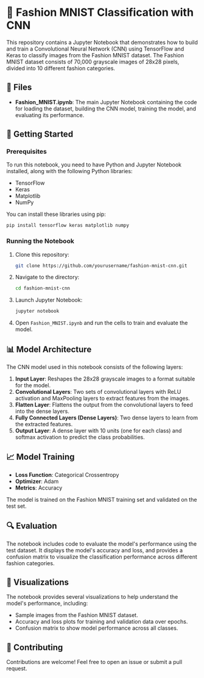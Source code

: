 # 🧥 Fashion MNIST Classification with CNN

This repository contains a Jupyter Notebook that demonstrates how to build and train a Convolutional Neural Network (CNN) using TensorFlow and Keras to classify images from the Fashion MNIST dataset. The Fashion MNIST dataset consists of 70,000 grayscale images of 28x28 pixels, divided into 10 different fashion categories.

## 📂 Files

- **Fashion_MNIST.ipynb**: The main Jupyter Notebook containing the code for loading the dataset, building the CNN model, training the model, and evaluating its performance.

## 🚀 Getting Started

### Prerequisites

To run this notebook, you need to have Python and Jupyter Notebook installed, along with the following Python libraries:

- TensorFlow
- Keras
- Matplotlib
- NumPy

You can install these libraries using pip:

```bash
pip install tensorflow keras matplotlib numpy
```

### Running the Notebook

1. Clone this repository:

   ```bash
   git clone https://github.com/yourusername/fashion-mnist-cnn.git
   ```

2. Navigate to the directory:

   ```bash
   cd fashion-mnist-cnn
   ```

3. Launch Jupyter Notebook:

   ```bash
   jupyter notebook
   ```

4. Open `Fashion_MNIST.ipynb` and run the cells to train and evaluate the model.

## 📊 Model Architecture

The CNN model used in this notebook consists of the following layers:

1. **Input Layer**: Reshapes the 28x28 grayscale images to a format suitable for the model.
2. **Convolutional Layers**: Two sets of convolutional layers with ReLU activation and MaxPooling layers to extract features from the images.
3. **Flatten Layer**: Flattens the output from the convolutional layers to feed into the dense layers.
4. **Fully Connected Layers (Dense Layers)**: Two dense layers to learn from the extracted features.
5. **Output Layer**: A dense layer with 10 units (one for each class) and softmax activation to predict the class probabilities.

## 📈 Model Training

- **Loss Function**: Categorical Crossentropy
- **Optimizer**: Adam
- **Metrics**: Accuracy

The model is trained on the Fashion MNIST training set and validated on the test set. 

## 🔍 Evaluation

The notebook includes code to evaluate the model's performance using the test dataset. It displays the model's accuracy and loss, and provides a confusion matrix to visualize the classification performance across different fashion categories.

## 🎨 Visualizations

The notebook provides several visualizations to help understand the model's performance, including:

- Sample images from the Fashion MNIST dataset.
- Accuracy and loss plots for training and validation data over epochs.
- Confusion matrix to show model performance across all classes.

## 🤝 Contributing

Contributions are welcome! Feel free to open an issue or submit a pull request.
